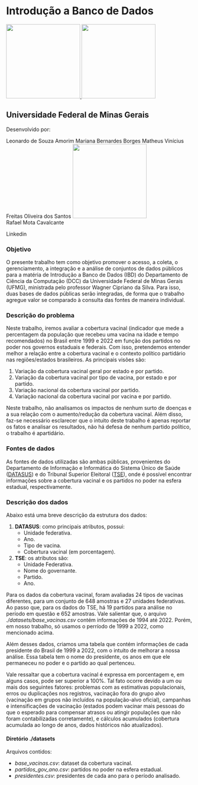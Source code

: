 ﻿# Introdução a Banco de Dados

<div align="left">
  <a href="https://ufmg.br/">
    <img src="https://upload.wikimedia.org/wikipedia/commons/b/b5/Logo_UFMG.jpg" height="200">
  </a>
  <a href="https://ufmg.br/">
    <img src="https://www.ufmg.br/marca/brasao.jpg" height="200">
  </a>
</div>

## Universidade Federal de Minas Gerais

Desenvolvido por:

Leonardo de Souza Amorim 
Mariana Bernardes Borges 
Matheus Vinícius Freitas Oliveira dos Santos [<img src="https://upload.wikimedia.org/wikipedia/commons/thumb/8/81/LinkedIn_icon.svg/1200px-LinkedIn_icon.svg.png" height="200"></a>](https://www.linkedin.com/in/matheusfreitasmv/)   
Rafael Mota Cavalcante 

Linkedin 

### Objetivo
O presente trabalho tem como objetivo promover o acesso, a coleta, o  gerenciamento, a integração e a análise de conjuntos de dados públicos para a matéria de Introdução a Banco de Dados (IBD) do Departamento de Ciência da Computação (DCC) da Universidade Federal de Minas Gerais (UFMG), ministrada pelo professor Wagner Cipriano da Silva. Para isso, duas bases de dados públicas serão integradas, de forma que o trabalho agregue valor se comparado à consulta das fontes de maneira individual.

### Descrição do problema
Neste trabalho, iremos avaliar a cobertura vacinal (indicador que mede a percentagem da população que recebeu uma vacina na idade e tempo recomendados) no Brasil entre 1999 e 2022 em função dos partidos no poder nos governos estaduais e federais. Com isso, pretendemos entender melhor a relação entre a cobertura vacinal e o contexto político partidário nas regiões/estados brasileiros. As principais visões são:
1. Variação da cobertura vacinal geral por estado e por partido. 
2. Variação da cobertura vacinal por tipo de vacina, por estado e por partido.
3. Variação nacional da cobertura vacinal por partido.
4. Variação nacional da cobertura vacinal por vacina e por partido.

Neste trabalho, não analisamos os impactos de nenhum surto de doenças e a sua relação com o aumento/redução da cobertura vacinal. Além disso, faz-se necessário esclarecer que o intuito deste trabalho é apenas reportar os fatos e analisar os resultados, não há defesa de nenhum partido político, o trabalho é apartidário. 

### Fontes de dados
As fontes de dados utilizadas são ambas públicas, provenientes do Departamento de Informação e Informática do Sistema Único de Saúde ([DATASUS](http://tabnet.datasus.gov.br/cgi/dhdat.exe?bd_pni/cpnibr.def)) e do Tribunal Superior Eleitoral ([TSE](https://sig.tse.jus.br/ords/dwapr/r/seai/sig-eleicao/home?session=14242302917167)), onde é possível encontrar informações sobre a cobertura vacinal e os partidos no poder na esfera estadual, respectivamente.

### Descrição dos dados
Abaixo está uma breve descrição da estrutura dos dados:
1. **DATASUS**: como principais atributos, possui: 
    - Unidade federativa. 
    - Ano. 
    - Tipo de vacina.  
    - Cobertura vacinal (em porcentagem).
2. **TSE**: os atributos são:
      - Unidade Federativa.
      - Nome do governante.
      - Partido.
      - Ano.

Para os dados da cobertura vacinal, foram avaliadas  24 tipos de vacinas diferentes, para um conjunto de 648 amostras e 27 unidades federativas. Ao passo que, para os dados do TSE, há 19 partidos para análise no período em questão e 652 amostras. Vale salientar que, o arquivo _./datasets/base_vacinas.csv_ contém informações de 1994 até 2022. Porém, em nosso trabalho, só usamos o perríodo de 1999 a 2022, como mencionado acima.

Além desses dados, criamos uma tabela que contém informações de cada presidente do Brasil de 1999 a 2022, com o intuito de melhorar a nossa análise. Essa tabela tem o nome do presidente, os anos em que ele permaneceu no poder e o partido ao qual pertenceu.  

Vale ressaltar que a cobertura vacinal é expressa em porcentagem e, em alguns casos, pode ser superior a 100%. Tal  fato ocorre devido a um ou mais dos seguintes fatores: problemas com as estimativas populacionais, erros ou duplicações nos registros, vacinação fora do grupo alvo (vacinação em grupos não incluídos na população-alvo oficial), campanhas e intensificações de vacinação (estados podem vacinar mais pessoas do que o esperado para compensar atrasos ou atingir populações que não foram contabilizadas corretamente), e cálculos acumulados (cobertura acumulada ao longo de anos, dados históricos não atualizados).

#### Diretório ./datasets
Arquivos contidos:
- _base_vacinas.csv_: dataset da cobertura vacinal.
- _partidos_gov_ano.csv_: partidos no poder na esfera estadual.
- _presidentes.csv_: presidentes de cada ano para o período analisado.

